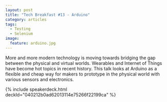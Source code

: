 ```yaml
---
layout: post
title: "Tech Breakfast #13 - Arduino"
category: articles
tags: 
  - Testing
  - Selenium
image:
  feature: arduino.jpg
---
```


More and more modern technology is moving towards bridging the gap between the physical and virtual worlds. Wearables and Internet of Things have become hot topics in recent history. This talk looks at Arduino as a flexible and cheap way for makers to prototype in the physical world with various sensors and electronics.

{% include speakerdeck.html deckId="040212b0ad62013114e75266f22199ca" %}
